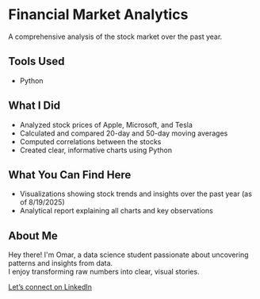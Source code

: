 # Financial Market Analytics

A comprehensive analysis of the stock market over the past year.

## Tools Used
- Python

## What I Did
- Analyzed stock prices of Apple, Microsoft, and Tesla
- Calculated and compared 20-day and 50-day moving averages
- Computed correlations between the stocks
- Created clear, informative charts using Python

## What You Can Find Here
- Visualizations showing stock trends and insights over the past year (as of 8/19/2025)
- Analytical report explaining all charts and key observations

## About Me
Hey there! I'm Omar, a data science student passionate about uncovering patterns and insights from data.  
I enjoy transforming raw numbers into clear, visual stories.

[Let’s connect on LinkedIn](https://www.linkedin.com/in/omar-atwa161616)
